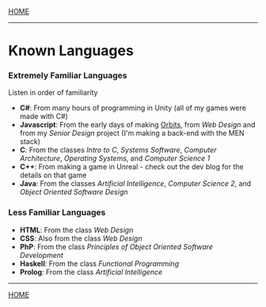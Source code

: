 
[HOME](https://avijr.com)

---

# Known Languages

### Extremely Familiar Languages
Listen in order of familiarity

- **C#**: From many hours of programming in Unity (all of my games were made with C#)
- **Javascript**: From the early days of making [Orbits](https://avijr.com/Orbits), from *Web Design* and from my *Senior Design* project (I'm making a back-end with the MEN stack)
- **C**: From the classes *Intro to C*, *Systems Software*, *Computer Architecture*, *Operating Systems*, and *Computer Science 1*
- **C++**: From making a game in Unreal - check out the dev blog for the details on that game
- **Java**: From the classes *Artificial Intelligence*, *Computer Science 2*, and *Object Oriented Software Design*

### Less Familiar Languages

- **HTML**: From the class *Web Design*
- **CSS**: Also from the class *Web Design*
- **PhP**: From the class *Principles of Object Oriented Software Development*
- **Haskell**: From the class *Functional Programming*
- **Prolog**: From the class *Artificial Intelligence*

---

[HOME](https://avijr.com)
